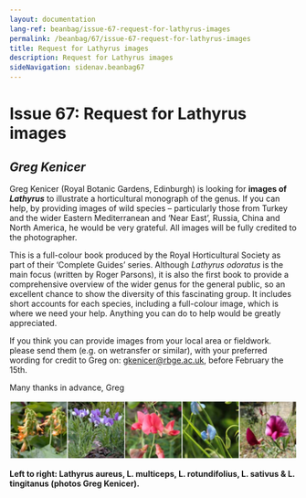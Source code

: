 ```yaml
---
layout: documentation
lang-ref: beanbag/issue-67-request-for-lathyrus-images
permalink: /beanbag/67/issue-67-request-for-lathyrus-images
title: Request for Lathyrus images
description: Request for Lathyrus images
sideNavigation: sidenav.beanbag67
---
```


# Issue 67: Request for Lathyrus images

## *Greg Kenicer*

Greg Kenicer (Royal Botanic Gardens, Edinburgh) is looking for **images of *Lathyrus*** to illustrate a horticultural monograph of the genus. If you can help, by providing images of wild species – particularly those from Turkey and the wider Eastern Mediterranean and ‘Near East’, Russia, China and North America, he would be very grateful. All images will be fully credited to the photographer.

This is a full-colour book produced by the Royal Horticultural Society as part of their ‘Complete Guides’ series. Although *Lathyrus odoratus* is the main focus (written by Roger Parsons), it is also the first book to provide a comprehensive overview of the wider genus for the general public, so an excellent chance to show the diversity of this fascinating group. It includes short accounts for each species, including a full-colour image, which is where we need your help. Anything you can do to help would be greatly appreciated.

If you think you can provide images from your local area or fieldwork. please send them (e.g. on wetransfer or similar), with your preferred wording for credit to Greg on: <gkenicer@rbge.ac.uk>, before February the 15th.

Many thanks in advance, Greg

![](/assets/images/l-1-5.png)

**Left to right: Lathyrus aureus, L. multiceps, L. rotundifolius, L. sativus & L. tingitanus (photos Greg Kenicer).**
